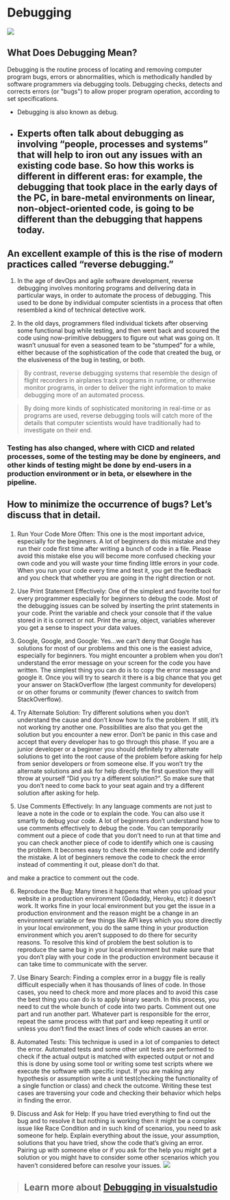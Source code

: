 # Debugging 
![](https://data-flair.training/blogs/wp-content/uploads/sites/2/2019/08/JavaScript-Debugging-and-Testing-1200x720.png)

## What Does Debugging Mean?
Debugging is the routine process of locating and removing computer program bugs, errors or abnormalities, which is methodically handled by software programmers via debugging tools. Debugging checks, detects and corrects errors (or "bugs") to allow proper program operation, according to set specifications.

- Debugging is also known as debug.

- ## Experts often talk about debugging as involving “people, processes and systems” that will help to iron out any issues with an existing code base. So how this works is different in different eras: for example, the debugging that took place in the early days of the PC, in bare-metal environments on linear, non-object-oriented code, is going to be different than the debugging that happens today.

## An excellent example of this is the rise of modern practices called “reverse debugging.”

1. In the age of devOps and agile software development, reverse debugging involves monitoring programs and delivering data in particular ways, in order to automate the process of debugging. This used to be done by individual computer scientists in a process that often resembled a kind of technical detective work.

2. In the old days, programmers filed individual tickets after observing some functional bug while testing, and then went back and scoured the code using now-primitive debuggers to figure out what was going on. It wasn’t unusual for even a seasoned team to be “stumped” for a while, either because of the sophistication of the code that created the bug, or the elusiveness of the bug in testing, or both.

> By contrast, reverse debugging systems that resemble the design of flight recorders in airplanes track programs in runtime, or otherwise monitor programs, in order to deliver the right information to make debugging more of an automated process.

> By doing more kinds of sophisticated monitoring in real-time or as programs are used, reverse debugging tools will catch more of the details that computer scientists would have traditionally had to investigate on their end.

### Testing has also changed, where with CICD and related processes, some of the testing may be done by engineers, and other kinds of testing might be done by end-users in a production environment or in beta, or elsewhere in the pipeline.

##  How to minimize the occurrence of bugs? Let’s discuss that in detail.




### 
1. Run Your Code More Often: This one is the most important advice, especially for the beginners. A lot of beginners do this mistake and they run their code first time after writing a bunch of code in a file. Please avoid this mistake else you will become more confused checking your own code and you will waste your time finding little errors in your code. When you run your code every time and test it, you get the feedback and you check that whether you are going in the right direction or not.

2. Use Print Statement Effectively: One of the simplest and favorite tool for every programmer especially for beginners to debug the code. Most of the debugging issues can be solved by inserting the print statements in your code. Print the variable and check your console that if the value stored in it is correct or not. Print the array, object, variables wherever you get a sense to inspect your data values.

3. Google, Google, and Google: Yes…we can’t deny that Google has solutions for most of our problems and this one is the easiest advice, especially for beginners. You might encounter a problem when you don’t understand the error message on your screen for the code you have written. The simplest thing you can do is to copy the error message and google it. Once you will try to search it there is a big chance that you get your answer on StackOverflow (the largest community for developers) or on other forums or community (fewer chances to switch from StackOverflow).




4. Try Alternate Solution: Try different solutions when you don’t understand the cause and don’t know how to fix the problem. If still, it’s not working try another one. Possibilities are also that you get the solution but you encounter a new error. Don’t be panic in this case and accept that every developer has to go through this phase. If you are a junior developer or a beginner you should definitely try alternate solutions to get into the root cause of the problem before asking for help from senior developers or from someone else. If you won’t try the alternate solutions and ask for help directly the first question they will throw at yourself “Did you try a different solution?“. So make sure that you don’t need to come back to your seat again and try a different solution after asking for help.

5. Use Comments Effectively: In any language comments are not just to leave a note in the code or to explain the code. You can also use it smartly to debug your code. A lot of beginners don’t understand how to use comments effectively to debug the code. You can temporarily comment out a piece of code that you don’t need to run at that time and you can check another piece of code to identify which one is causing the problem. It becomes easy to check the remainder code and identify the mistake. A lot of beginners remove the code to check the error instead of commenting it out, please don’t do that.























and make a practice to comment out the code.

6. Reproduce the Bug: Many times it happens that when you upload your website in a production environment (Godaddy, Heroku, etc) it doesn’t work. It works fine in your local environment but you get the issue in a production environment and the reason might be a change in an environment variable or few things like API keys which you store directly in your local environment, you do the same thing in your production environment which you aren’t supposed to do there for security reasons.
To resolve this kind of problem the best solution is to reproduce the same bug in your local environment but make sure that you don’t play with your code in the production environment because it can take time to communicate with the server.

7. Use Binary Search: Finding a complex error in a buggy file is really difficult especially when it has thousands of lines of code. In those cases, you need to check more and more places and to avoid this case the best thing you can do is to apply binary search. In this process, you need to cut the whole bunch of code into two parts. Comment out one part and run another part. Whatever part is responsible for the error, repeat the same process with that part and keep repeating it until or unless you don’t find the exact lines of code which causes an error.


9. Automated Tests: This technique is used in a lot of companies to detect the error. Automated tests and some other unit tests are performed to check if the actual output is matched with expected output or not and this is done by using some tool or writing some test scripts where we execute the software with specific input. If you are making any hypothesis or assumption write a unit test(checking the functionality of a single function or class) and check the outcome. Writing these test cases are traversing your code and checking their behavior which helps in finding the error.


10. Discuss and Ask for Help: If you have tried everything to find out the bug and to resolve it but nothing is working then it might be a complex issue like Race Condition and in such kind of scenarios, you need to ask someone for help. Explain everything about the issue, your assumption, solutions that you have tried, show the code that’s giving an error. Pairing up with someone else or if you ask for the help you might get a solution or you might have to consider some other scenarios which you haven’t considered before can resolve your issues.
![](https://media.geeksforgeeks.org/wp-content/uploads/20190902105053/Debugging-Tips-To-Get-Better-At-It.png)
> ## Learn more about  [Debugging in visualstudio ](https://code.visualstudio.com/docs/editor/debugging)





